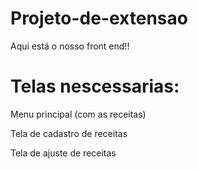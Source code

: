 ﻿# Projeto-de-extensao

Aqui está o nosso front end!!

# Telas nescessarias:

Menu principal (com as receitas)

Tela de cadastro de receitas

Tela de ajuste de receitas
